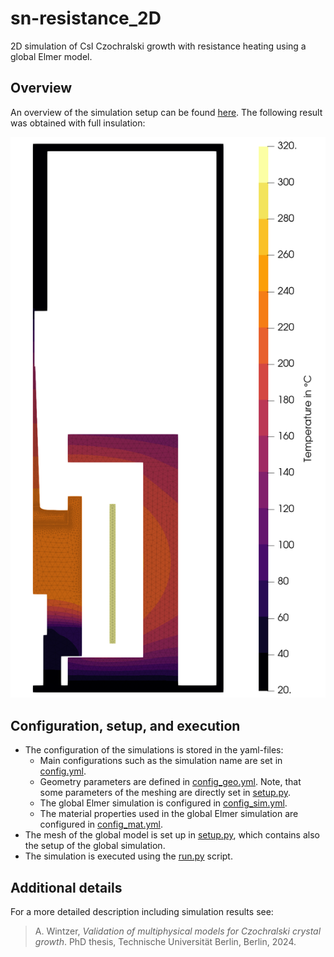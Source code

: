 # sn-resistance_2D
2D simulation of CsI Czochralski growth with resistance heating using a global Elmer model.

## Overview

An overview of the simulation setup can be found [here](figures/setup.png). The following result was obtained with full insulation:

![result-2D-simulation](figures/temperature-distribution_full-ins.png)

## Configuration, setup, and execution

- The configuration of the simulations is stored in the yaml-files:
  - Main configurations such as the simulation name are set in [config.yml](config.yml).
  - Geometry parameters are defined in [config_geo.yml](config_geo.yml). Note, that some parameters of the meshing are directly set in [setup.py](setup.py).
  - The global Elmer simulation is configured in [config_sim.yml](config_sim.yml).
  - The material properties used in the global Elmer simulation are configured in [config_mat.yml](config_mat.yml).
- The mesh of the global model is set up in [setup.py](setup.py), which contains also the setup of the global simulation.
- The simulation is executed using the [run.py](run.py) script.

## Additional details

For a more detailed description including simulation results see:

> A. Wintzer, *Validation of multiphysical models for Czochralski crystal growth*. PhD thesis, Technische Universität Berlin, Berlin, 2024.
